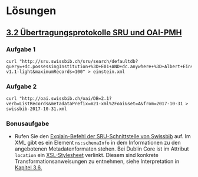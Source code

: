 # Lösungen

## [3.2 Übertragungsprotokolle SRU und OAI-PMH](/kapitel-3/32-ubertragungsprotokolle-sru-und-oai-pmh.md)

### Aufgabe 1

```
curl "http://sru.swissbib.ch/sru/search/defaultdb?query=+dc.possessingInstitution+%3D+E01+AND+dc.anywhere+%3D+Albert+Einstein&operation=searchRetrieve&recordSchema=info%3Asrw%2Fschema%2F1%2Fmarcxml-v1.1-light&maximumRecords=100" > einstein.xml
```

### Aufgabe 2

```
curl "http://oai.swissbib.ch/oai/DB=2.1?verb=ListRecords&metadataPrefix=m21-xml%2Foai&set=A&from=2017-10-31 > swissbib-2017-10-31.xml
```

### Bonusaufgabe

* Rufen Sie den [Explain-Befehl der SRU-Schnittstelle von Swissbib](http://sru.swissbib.ch/sru/explain?operation=explain) auf. Im XML gibt es ein Element `ns:schemaInfo` in dem  Informationen zu den angebotenen Metadatenformaten stehen. Bei Dublin Core ist im Attribut `location` ein [XSL-Stylesheet](http://sru.swissbib.ch/sru/xslfiles/MARC21slim2OAIDC.swissbib.xsl) verlinkt. Diesem sind konkrete Transformationsanweisungen zu entnehmen, siehe Interpretation in [Kapitel 3.6.](/kapitel-3/36-bonus-vergleich-mit-crosswalk-ergebnissen.md)



